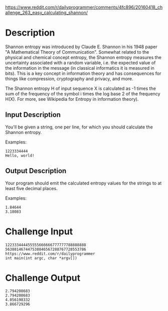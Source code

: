 https://www.reddit.com/r/dailyprogrammer/comments/4fc896/20160418_challenge_263_easy_calculating_shannon/

# Description

Shannon entropy was introduced by Claude E. Shannon in his 1948 paper "A Mathematical Theory of Communication". Somewhat related to the physical and chemical concept entropy, the Shannon entropy measures the uncertainty associated with a random variable, i.e. the expected value of the information in the message (in classical informatics it is measured in bits). This is a key concept in information theory and has consequences for things like compression, cryptography and privacy, and more.

The Shannon entropy H of input sequence X is calculated as -1 times the sum of the frequency of the symbol i times the log base 2 of the frequency H(X). For more, see Wikipedia for Entropy in information theory).


## Input Description

You'll be given a string, one per line, for which you should calculate the Shannon entropy. 

Examples:
```
1223334444
Hello, world!
```

## Output Description

Your program should emit the calculated entropy values for the strings to at least five decimal places. 

Examples:
```
1.84644
3.18083
```

# Challenge Input

```
122333444455555666666777777788888888
563881467447538846567288767728553786
https://www.reddit.com/r/dailyprogrammer
int main(int argc, char *argv[])
```

# Challenge Output

```
2.794208683
2.794208683
4.056198332
3.866729296
```

